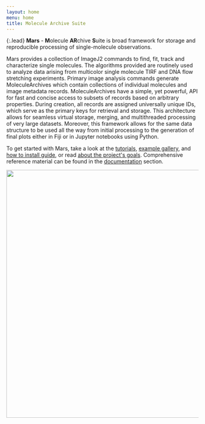 ```yaml
---
layout: home
menu: home
title: Molecule Archive Suite
---
```


{:.lead}
**Mars** - **M**olecule **AR**chive **S**uite is broad framework for storage and reproducible processing of single-molecule observations.

Mars provides a collection of ImageJ2 commands to find, fit, track and characterize single molecules. The algorithms provided are routinely used to analyze data arising from multicolor single molecule TIRF and DNA flow stretching experiments. Primary image analysis commands generate MoleculeArchives which contain collections of individual molecules and image metadata records. MoleculeArchives have a simple, yet powerful, API for fast and concise access to subsets of records based on arbitrary properties. During creation, all records are assigned universally unique IDs, which serve as the primary keys for retrieval and storage. This architecture allows for seamless virtual storage, merging, and multithreaded processing of very large datasets. Moreover, this framework allows for the same data structure to be used all the way from initial processing to the generation of final plots either in Fiji or in Jupyter notebooks using Python.


To get started with Mars, take a look at the [tutorials](tutorials), [example gallery](examples), and [how to install guide](install), or read [about the project's goals](about). Comprehensive reference material can be found in the [documentation](docs) section.

<div style="text-align: center"><img src='{{site.baseurl}}/assets/Mars_gif.gif' width="650"/></div>
